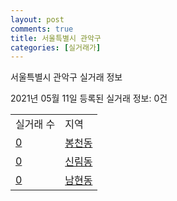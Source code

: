```yaml
---
layout: post
comments: true
title: 서울특별시 관악구
categories: [실거래가]
---
```


서울특별시 관악구 실거래 정보

2021년 05월 11일 등록된 실거래 정보: 0건


<table>
  <tr>
    <td>실거래 수</td>
    <td>지역</td>
  </tr>

  
  <tr>
    <td><a href="1162010100.html">0</a></td>
    <td><a href="1162010100.html">봉천동</a></td>
  </tr>
    

  <tr>
    <td><a href="1162010200.html">0</a></td>
    <td><a href="1162010200.html">신림동</a></td>
  </tr>
    

  <tr>
    <td><a href="1162010300.html">0</a></td>
    <td><a href="1162010300.html">남현동</a></td>
  </tr>
    


</table>
    